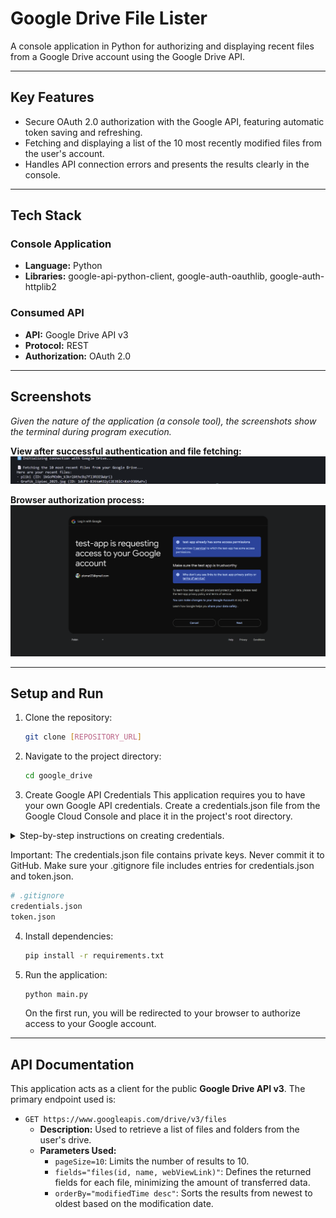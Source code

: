 # Google Drive File Lister

A console application in Python for authorizing and displaying recent files from a Google Drive account using the Google Drive API.

---

## Key Features

-   Secure OAuth 2.0 authorization with the Google API, featuring automatic token saving and refreshing.
-   Fetching and displaying a list of the 10 most recently modified files from the user's account.
-   Handles API connection errors and presents the results clearly in the console.

---

## Tech Stack

### Console Application
-   **Language:** Python
-   **Libraries:** google-api-python-client, google-auth-oauthlib, google-auth-httplib2

### Consumed API
-   **API:** Google Drive API v3
-   **Protocol:** REST
-   **Authorization:** OAuth 2.0

---

## Screenshots

*Given the nature of the application (a console tool), the screenshots show the terminal during program execution.*

**View after successful authentication and file fetching:**
![Console view after running the script](./screen/console.png)

**Browser authorization process:**
![Browser authorization process](./screen/o_auth.png)

---

## Setup and Run

1.  Clone the repository:
    ```bash
    git clone [REPOSITORY_URL]
    ```
2.  Navigate to the project directory:
    ```bash
    cd google_drive
    ```
3. Create Google API Credentials
This application requires you to have your own Google API credentials.
Create a credentials.json file from the Google Cloud Console and place it in the project's root directory.

<details>
<summary>Step-by-step instructions on creating credentials.</summary>

- Creating OAuth Credentials in Google Cloud Console
- Go to the Google Cloud Console.
- If you haven't already, create a new project or select an existing one.
- In the left-hand menu, go to:
    APIs & Services → Library
- Search for Google Drive API and enable it.
- Then go to:
    APIs & Services → Credentials
- Click "+ CREATE CREDENTIALS" → select OAuth client ID.
    If prompted to configure the OAuth consent screen, do so:
        Choose "External".
        Fill in the required fields (you can skip scopes and test users for now).
- Under Application type, select "Desktop app".
- Name the client (e.g., Drive Lister) and click Create.
- Click Download JSON — save the file as credentials.json in the root directory of your project.
</details>

Important: The credentials.json file contains private keys. Never commit it to GitHub. Make sure your .gitignore file includes entries for credentials.json and token.json.

```bash
# .gitignore
credentials.json
token.json
```

4.  Install dependencies:
    ```bash
    pip install -r requirements.txt
    ```
5.  Run the application:
    ```bash
    python main.py
    ```
    On the first run, you will be redirected to your browser to authorize access to your Google account.

---

## API Documentation

This application acts as a client for the public **Google Drive API v3**. The primary endpoint used is:

-   `GET https://www.googleapis.com/drive/v3/files`
    -   **Description:** Used to retrieve a list of files and folders from the user's drive.
    -   **Parameters Used:**
        -   `pageSize=10`: Limits the number of results to 10.
        -   `fields="files(id, name, webViewLink)"`: Defines the returned fields for each file, minimizing the amount of transferred data.
        -   `orderBy="modifiedTime desc"`: Sorts the results from newest to oldest based on the modification date.
